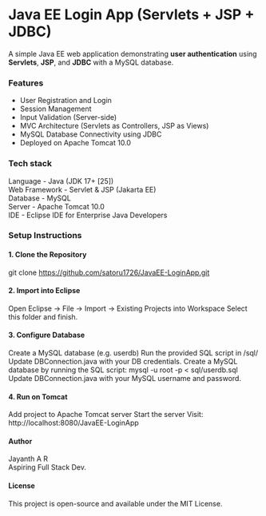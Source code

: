 # Java EE Login App (Servlets + JSP + JDBC)
A simple Java EE web application demonstrating **user authentication** using **Servlets**, **JSP**, and **JDBC** with a MySQL database.
### Features <br>
- User Registration and Login
- Session Management
- Input Validation (Server-side)
- MVC Architecture (Servlets as Controllers, JSP as Views)
- MySQL Database Connectivity using JDBC
- Deployed on Apache Tomcat 10.0
### Tech stack <br>
Language - Java (JDK 17+ [25])
<br>
Web Framework - Servlet & JSP (Jakarta EE)
<br> 
Database - MySQL 
<br> 
Server - Apache Tomcat 10.0
<br> 
IDE - Eclipse IDE for Enterprise Java Developers
### Setup Instructions
#### 1. Clone the Repository
git clone https://github.com/satoru1726/JavaEE-LoginApp.git 
<br>
#### 2. Import into Eclipse
Open Eclipse → File → Import → Existing Projects into Workspace
Select this folder and finish.
<br>
#### 3. Configure Database
Create a MySQL database (e.g. userdb)
Run the provided SQL script in /sql/ 
Update DBConnection.java with your DB credentials.
Create a MySQL database by running the SQL script:
mysql -u root -p < sql/userdb.sql
Update DBConnection.java with your MySQL username and password.
<br>
#### 4. Run on Tomcat
Add project to Apache Tomcat server
Start the server
Visit: http://localhost:8080/JavaEE-LoginApp
#### Author
Jayanth A R 
<br>
Aspiring Full Stack Dev.
#### License
This project is open-source and available under the MIT License.
